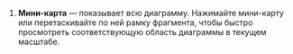 1. **Мини-карта** — показывает всю диаграмму. Нажимайте мини-карту или перетаскивайте по ней рамку фрагмента, чтобы быстро просмотреть соответствующую область диаграммы в текущем масштабе.

